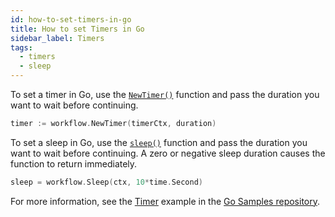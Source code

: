 ```yaml
---
id: how-to-set-timers-in-go
title: How to set Timers in Go
sidebar_label: Timers
tags:
  - timers
  - sleep
---
```


To set a timer in Go, use the [`NewTimer()`](https://pkg.go.dev/go.temporal.io/sdk/workflow#NewTimer) function and pass the duration you want to wait before continuing.

```go
timer := workflow.NewTimer(timerCtx, duration)
```

To set a sleep in Go, use the [`sleep()`](https://pkg.go.dev/go.temporal.io/sdk/workflow#Sleep) function and pass the duration you want to wait before continuing. A zero or negative sleep duration causes the function to return immediately.

```go
sleep = workflow.Sleep(ctx, 10*time.Second)
```

For more information, see the [Timer](https://github.com/temporalio/samples-go/tree/main/timer) example in the [Go Samples repository](https://github.com/temporalio/samples-go).
